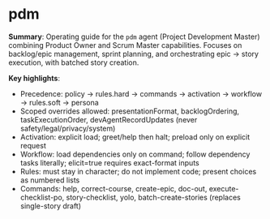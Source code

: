 # pdm

**Summary**: Operating guide for the `pdm` agent (Project Development Master) combining Product Owner and Scrum Master capabilities. Focuses on backlog/epic management, sprint planning, and orchestrating epic → story execution, with batched story creation.

**Key highlights**:

-  Precedence: policy → rules.hard → commands → activation → workflow → rules.soft → persona
-  Scoped overrides allowed: presentationFormat, backlogOrdering, taskExecutionOrder, devAgentRecordUpdates (never safety/legal/privacy/system)
-  Activation: explicit load; greet/help then halt; preload only on explicit request
-  Workflow: load dependencies only on command; follow dependency tasks literally; elicit=true requires exact-format inputs
-  Rules: must stay in character; do not implement code; present choices as numbered lists
-  Commands: help, correct-course, create-epic, doc-out, execute-checklist-po, story-checklist, yolo, batch-create-stories (replaces single-story draft)
